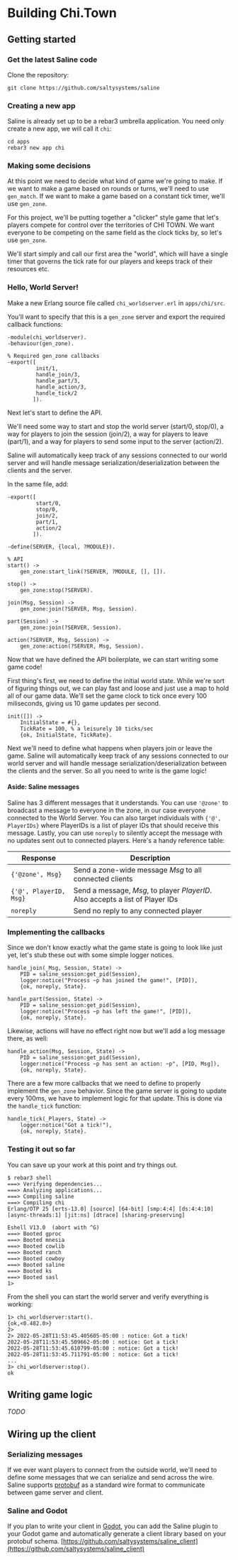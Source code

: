 # Building Chi.Town

## Getting started

### Get the latest Saline code

Clone the repository:

```
git clone https://github.com/saltysystems/saline
```

### Creating a new app

Saline is already set up to be a rebar3 umbrella application. You need only
create a new app, we will call it `chi`: 

```
cd apps
rebar3 new app chi
```

### Making some decisions
At this point we need to decide what kind of game we're going to make. If we
want to make a game based on rounds or turns, we'll need to use `gen_match`. If
we want to make a game based on a constant tick timer, we'll use `gen_zone`.

For this project, we'll be putting together a "clicker" style game that let's
players compete for control over the territories of CHI TOWN. We want everyone
to be competing on the same field as the clock ticks by, so let's use
`gen_zone`. 

We'll start simply and call our first area the "world", which will have a
single timer that governs the tick rate for our players and keeps track of
their resources etc.

### Hello, World Server!
Make a new Erlang source file called `chi_worldserver.erl` in `apps/chi/src`.

You'll want to specify that this is a `gen_zone` server and export the required
callback functions:
```
-module(chi_worldserver).
-behaviour(gen_zone).

% Required gen_zone callbacks
-export([
         init/1,
         handle_join/3,
         handle_part/3,
         handle_action/3,
         handle_tick/2
        ]).
```

Next let's start to define the API.

We'll need some way to start and stop the world server (start/0, stop/0), a way
for players to join the session (join/2), a way for players to leave (part/1),
and a way for players to send some input to the server (action/2).

Saline will automatically keep track of any sessions connected to our world
server and will handle message serialization/deserialization between the
clients and the server.

In the same file, add:
```
-export([
         start/0,
         stop/0,
         join/2,
         part/1,
         action/2
        ]).

-define(SERVER, {local, ?MODULE}).

% API
start() ->
    gen_zone:start_link(?SERVER, ?MODULE, [], []).

stop() ->
    gen_zone:stop(?SERVER).

join(Msg, Session) ->
    gen_zone:join(?SERVER, Msg, Session).

part(Session) ->
    gen_zone:join(?SERVER, Session).

action(?SERVER, Msg, Session) ->
    gen_zone:action(?SERVER, Msg, Session).
```

Now that we have defined the API boilerplate, we can start writing some game code!

First thing's first, we need to define the initial world state. While we're
sort of figuring things out, we can play fast and loose and just use a map to
hold all of our game data. We'll set the game clock to tick once every 100
miliseconds, giving us 10 game updates per second.

```
init([]) ->
    InitialState = #{},
    TickRate = 100, % a leisurely 10 ticks/sec
    {ok, InitialState, TickRate}.
```

Next we'll need to define what happens when players join or leave the game.
Saline will automatically keep track of any sessions connected to our world
server and will handle message serialization/deserialization between the
clients and the server. So all you need to write is the game logic!

#### Aside: Saline messages
Saline has 3 different messages that it understands. You can use `'@zone'` to
broadcast a message to everyone in the zone, in our case everyone connected to
the World Server. You can also target individuals with `{'@', PlayerIDs}` where
PlayerIDs is a list of player IDs that should receive this message. Lastly, you
can use `noreply` to silently accept the message with no updates sent out to
connected players. Here's a handy reference table:

|  Response       | Description |
| --------------- | ----------- |
| `{'@zone', Msg}` | Send a zone-wide message *Msg* to all connected clients |
| `{'@', PlayerID, Msg}` | Send a message, *Msg*, to player *PlayerID*. Also accepts a list of Player IDs |
| `noreply` | Send no reply to any connected player |

### Implementing the callbacks

Since we don't know exactly what the game state is going to look like just yet,
let's stub these out with some simple logger notices.

```
handle_join(_Msg, Session, State) ->
    PID = saline_session:get_pid(Session),
    logger:notice("Process ~p has joined the game!", [PID]),
    {ok, noreply, State}.

handle_part(Session, State) ->
    PID = saline_session:get_pid(Session),
    logger:notice("Process ~p has left the game!", [PID]),
    {ok, noreply, State}.
```

Likewise, actions will have no effect right now but we'll add a log message
there, as well:
```
handle_action(Msg, Session, State) ->
    PID = saline_session:get_pid(Session),
    logger:notice("Process ~p has sent an action: ~p", [PID, Msg]),
    {ok, noreply, State}.
```

There are a few more callbacks that we need to define to properly implement the
`gen_zone` behavior. Since the game server is going to update every 100ms, we
have to implement logic for that update. This is done via the `handle_tick` function:

```
handle_tick(_Players, State) ->
    logger:notice("Got a tick!"),
    {ok, noreply, State}.
```

### Testing it out so far 
You can save up your work at this point and try things out.

```
$ rebar3 shell
===> Verifying dependencies...
===> Analyzing applications...
===> Compiling saline
===> Compiling chi
Erlang/OTP 25 [erts-13.0] [source] [64-bit] [smp:4:4] [ds:4:4:10] [async-threads:1] [jit:ns] [dtrace] [sharing-preserving]

Eshell V13.0  (abort with ^G)
===> Booted gproc
===> Booted mnesia
===> Booted cowlib
===> Booted ranch
===> Booted cowboy
===> Booted saline
===> Booted ks
===> Booted sasl
1> 
```

From the shell you can start the world server and verify everything is working:
```
1> chi_worldserver:start().
{ok,<0.482.0>}
2>
2> 2022-05-28T11:53:45.405605-05:00 : notice: Got a tick!
2022-05-28T11:53:45.509662-05:00 : notice: Got a tick!
2022-05-28T11:53:45.610799-05:00 : notice: Got a tick!
2022-05-28T11:53:45.711791-05:00 : notice: Got a tick!
...
3> chi_worldserver:stop().
ok
```

## Writing game logic

*TODO*

## Wiring up the client

### Serializing messages
If we ever want players to connect from the outside world, we'll need to define
some messages that we can serialize and send across the wire. Saline supports
[protobuf](https://developers.google.com/protocol-buffers) as a standard wire format
to communicate between game server and client.

### Saline and Godot
If you plan to write your client in [Godot](https://godotengine.org/), you can
add the Saline plugin to your Godot game and automatically generate a client
library based on your protobuf schema.
[https://github.com/saltysystems/saline_client](https://github.com/saltysystems/saline_client)

